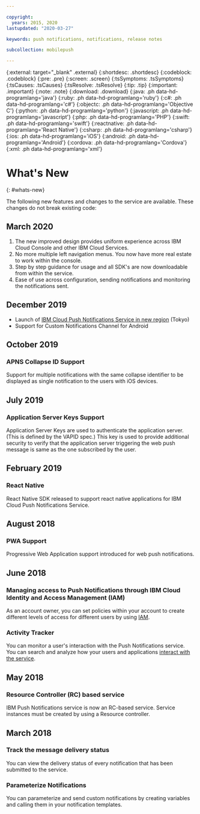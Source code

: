 ```yaml
---

copyright:
  years: 2015, 2020
lastupdated: "2020-03-27"

keywords: push notifications, notifications, release notes

subcollection: mobilepush

---
```


{:external: target="_blank" .external}
{:shortdesc: .shortdesc}
{:codeblock: .codeblock}
{:pre: .pre}
{:screen: .screen}
{:tsSymptoms: .tsSymptoms}
{:tsCauses: .tsCauses}
{:tsResolve: .tsResolve}
{:tip: .tip}
{:important: .important}
{:note: .note}
{:download: .download}
{:java: .ph data-hd-programlang='java'}
{:ruby: .ph data-hd-programlang='ruby'}
{:c#: .ph data-hd-programlang='c#'}
{:objectc: .ph data-hd-programlang='Objective C'}
{:python: .ph data-hd-programlang='python'}
{:javascript: .ph data-hd-programlang='javascript'}
{:php: .ph data-hd-programlang='PHP'}
{:swift: .ph data-hd-programlang='swift'}
{:reactnative: .ph data-hd-programlang='React Native'}
{:csharp: .ph data-hd-programlang='csharp'}
{:ios: .ph data-hd-programlang='iOS'}
{:android: .ph data-hd-programlang='Android'}
{:cordova: .ph data-hd-programlang='Cordova'}
{:xml: .ph data-hd-programlang='xml'}

# What's New
{: #whats-new}

The following new features and changes to the service are available. These changes do not break existing code:

## March 2020

1. The new improved design provides uniform experience across IBM Cloud Console and other IBM Cloud Services.
1. No more multiple left navigation menus. You now have more real estate to work within the console.
1. Step by step guidance for usage and all SDK's are now downloadable from within the service.
1. Ease of use across configuration, sending notifications and monitoring the notifications sent.

## December 2019

* Launch of [IBM Cloud Push Notifications Service in new region](https://www.ibm.com/cloud/blog/announcements/push-notifications-on-ibm-cloud-is-now-available-in-the-tokyo-region) (Tokyo)
* Support for Custom Notifications Channel for Android

## October 2019

### APNS Collapse ID Support

Support for multiple notifications with the same collapse identifier to be displayed as single notification to the users with iOS devices.

## July 2019

### Application Server Keys Support
 
Application Server Keys are used to authenticate the application server. (This is defined by the VAPID spec.) This key is used to provide additional security to verify that the application server triggering the web push message is same as the one subscribed by the user.

## February 2019

### React Native

React Native SDK released to support react native applications for IBM Cloud Push Notifications Service.

## August 2018

### PWA Support

Progressive Web Application support introduced for web push notifications.

## June 2018

### Managing access to Push Notifications through IBM Cloud Identity and Access Management (IAM)

As an account owner, you can set policies within your account to create different levels of access for different users by using [IAM](/docs/services/mobilepush?topic=mobilepush-service-access-management).

### Activity Tracker

You can monitor a user's interaction with the Push Notifications service. You can search and analyze how your users and applications [interact with the service](/docs/services/mobilepush?topic=mobilepush-at_events).

## May 2018

### Resource Controller (RC) based service

IBM Push Notifications service is now an RC-based service. Service instances must be created by using a Resource controller.

## March 2018

### Track the message delivery status

You can view the delivery status of every notification that has been submitted to the service. 

### Parameterize Notifications

You can parameterize and send custom notifications by creating variables and calling them in your notification templates.
